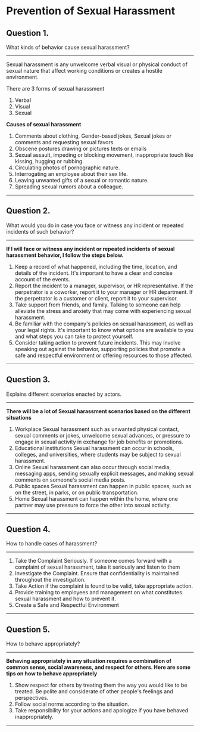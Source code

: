 # Prevention of Sexual Harassment

## Question 1. 
What kinds of behavior cause sexual harassment?
___
Sexual harassment is any unwelcome verbal visual or physical conduct of sexual nature that affect working conditions or creates a hostile environment.

There are 3 forms of sexual harassment

1. Verbal
2. Visual
3. Sexual

**Causes of sexual harassment**

1. Comments about clothing, Gender-based jokes, Sexual jokes or comments and requesting sexual favors.
2. Obscene postures drawing or pictures texts or emails
3. Sexual assault, impeding or blocking movement, inappropriate touch like kissing, hugging or rubbing.
4. Circulating photos of pornographic nature.
5. Interrogating an employee about their sex life.
6. Leaving unwanted gifts of a sexual or romantic nature.
7. Spreading sexual rumors about a colleague.
***
## Question 2.
What would you do in case you face or witness any incident or repeated incidents of such behavior?
___
**If I will face or witness any incident or repeated incidents of sexual harassment behavior, I follow the steps below.**

1. Keep a record of what happened, including the time, location, and details of the incident. It's important to have a clear and concise account of the events.
2. Report the incident to a manager, supervisor, or HR representative. If the perpetrator is a coworker, report it to your manager or HR department. If the perpetrator is a customer or client, report it to your supervisor.
3. Take support from friends, and family. Talking to someone can help alleviate the stress and anxiety that may come with experiencing sexual harassment.
4. Be familiar with the company's policies on sexual harassment, as well as your legal rights. It's important to know what options are available to you and what steps you can take to protect yourself.
5. Consider taking action to prevent future incidents. This may involve speaking out against the behavior, supporting policies that promote a safe and respectful environment or offering resources to those affected.
***
## Question 3.
Explains different scenarios enacted by actors.
___
**There will be a lot of Sexual harassment scenarios based on the different situations**
1. Workplace Sexual harassment such as unwanted physical contact, sexual comments or jokes, unwelcome sexual advances, or pressure to engage in sexual activity in exchange for job benefits or promotions.
2. Educational institutions Sexual harassment can occur in schools, colleges, and universities, where students may be subject to sexual harassment.
3. Online Sexual harassment can also occur through social media, messaging apps, sending sexually explicit messages, and making sexual comments on someone's social media posts.
4. Public spaces Sexual harassment can happen in public spaces, such as on the street, in parks, or on public transportation.
5. Home Sexual harassment can happen within the home, where one partner may use pressure to force the other into sexual activity.
***
## Question 4.
How to handle cases of harassment?
___
1. Take the Complaint Seriously. If someone comes forward with a complaint of sexual harassment, take it seriously and listen to them
2. Investigate the Complaint. Ensure that confidentiality is maintained throughout the investigation.
3. Take Action if the complaint is found to be valid, take appropriate action.
4. Provide training to employees and management on what constitutes sexual harassment and how to prevent it.
5. Create a Safe and Respectful Environment
***
## Question 5.
How to behave appropriately?
___
**Behaving appropriately in any situation requires a combination of common sense, social awareness, and respect for others. Here are some tips on how to behave appropriately**
1. Show respect for others by treating them the way you would like to be treated. Be polite and considerate of other people's feelings and perspectives.
2. Follow social norms according to the situation.
3. Take responsibility for your actions and apologize if you have behaved inappropriately. 
***